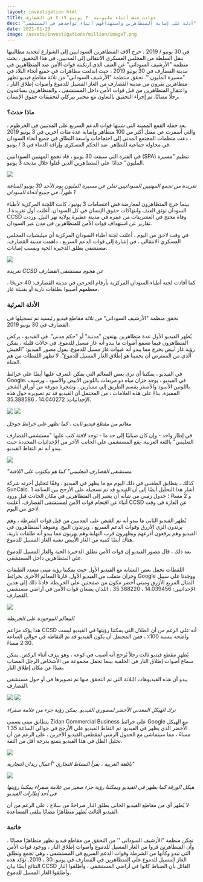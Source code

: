 ```yaml
---
layout: investigation.html
title: حوادث عنف أثناء مليونية ٣٠ يونيو ٢٠١٩ في القضارف
desc: "أدلة على إصابة المتظاهرين واستهدافهم أثناء تواجدهم في المستشفى"
date: 2021-01-29
image: /assets/investigations/million/image7.png
---
```


في 30 يونيو / 2019 ، خرج آلاف المتظاهرين السودانيين إلى الشوارع لتجديد مطالبتها بنقل السلطة من المجلس العسكري الانتقالي إلى المدنيين. في هذا التحقيق ، بحث منظمة "الأرشيف السوداني" عن العنف الذي ارتكبته قوات الأمن ضد المتظاهرين في مدينة القضارف في 30 يونيو 2019 ، حيث اندلعت مظاهرات في جميع أنحاء البلاد في "مسيرة المليون ''. تحقق منتظمة "الأرشيف السوداني" من ثلاثة مقاطع فيديو تظهر متظاهرين يفرون من مدينة القضارف من الغاز المسيل للدموع وأصوات إطلاق النار ، واعتقال المتظاهرين من قبل قوات الأمن داخل المستشفى ، والمتظاهرون يساعدون رجلًا مصابًا. تم إجراء التحقيق بالتعاون مع مختبر بيركلي لتحقيقات حقوق الإنسان.

### ماذا حدث؟

بعد حملة القمع المميتة التي شنتها قوات الدعم السريع على المدنيين في الخرطوم ، والتي أسفرت عن مقتل أكثر من 100 متظاهر وإصابة عدة مئات آخرين في 3 يونيو 2019 ، دعت منظمات المجتمع المدني إلى احتجاجات واسعة النطاق في جميع أنحاء السودان في محاولة جماعية للتظاهر. ضد الحكم العسكري وإراقة الدماء في 3 / يونيو.

في الفترة التي سبقت 30 يونيو ، قاد تجمع المهنيين السودانيين (SPA) تنظيم "مسيرة المليون" حدادًا على المتظاهرين الذين قُتلوا خلال مذبحة 3 يونيو.

![](/assets/investigations/million/image3.png)



*تغريدة من تجمع المهنيين السودانيين  تعلن عن مسيرة المليون يوم الأحد 30 يونيو الساعة 1 ظهراً. في جميع أنحاء السودان*



بينما خرج المتظاهرون لمعارضة فض اعتصامات 3 يونيو ، كانت اللجنة المركزية لأطباء السودان توثق العنف وانتهاكات حقوق الإنسان في كل السودان. أعلنت أول تغريدة لـ CCSD وفاة محتج في العشرينات من عمره في مدينة عطبرة بولاية نهر النيل. وردت تقارير عن استهداف قوات الأمن للمتظاهرين في مدن عبر السودان.

في وقت لاحق من اليوم ، أعلنت لجنة أطباء السودان المركزية أن ميليشيات المجلس العسكري الانتقالي ، في إشارة إلى قوات الدعم السريع ، داهمت مدينة القضارف.
مستشفى يطلق الذخيرة الحية ويسبب إصابات.

![](/assets/investigations/million/image6.png)



*تغريدة CCSD عن هجوم مستشفى القضارف*



كما أفادت لجنة أطباء السودان المركزية بأرقام الجرحى في مدينة القضارف: 40 جريحًا ، معظمهم أصيبوا بطلقات نارية أو بقنبلة غاز.

### الأدلة المرئية

تحقق منظمة "الأرشيف السوداني" من ثلاثة مقاطع فيديو رئيسية تم تسجيلها في القضارف في 30 يونيو 2019.

يُظهر الفيديو الأول عدة متظاهرين يهتفون "مدنية" أو "حكم مدني". في الفيديو ، يركض المتظاهرون فيما تسمع أصوات ما يبدو أنه غاز مسيل للدموع. في حالات قليلة ، يمكن رؤية غاز أبيض يخرج مما يبدو أنه عبوات غاز مسيل للدموع. يقول مصور الفيديو: "الجيش الذي من المفترض أن يحمينا هو إطلاق الغاز المسيل للدموع". لا تظهر اللقطات من هم الجناة.

في الفيديو ، يمكننا أن نرى بعض المعالم التي يمكن التعرف عليها أيضًا على خرائط Google. في الفيديو ، يوجد خزان مياه ذو مربعات باللونين الأبيض والأسود ، ورصيف باللونين الأسود والأصفر يقسم الطريق إلى مسارين ، وشجرة مورقة من أوراق الشجر المميزة. بناءً على هذه العلامات ، من المحتمل أن الفيديو قد تم تصويره حول هذه الإحداثيات: 14.040272 ، 35.388586.

![](/assets/investigations/million/image5.png)
![](/assets/investigations/million/image10.png)



*معالم من مقطع فيديو ثابت ، كما تظهر على خرائط جوجل*



في إطار واحد - وإن كان ضبابيًا إلى حد ما - توجد لافتة كتب عليها "مستشفى القضارف التعليمي" باللغة العربية. يقع المستشفى على الجانب الآخر من الإحداثيات المحددة حيث يبدو أنه تم التقاط الفيديو.

![](/assets/investigations/million/image7.png)



*"مستشفى القضارف التعليمي" كما هو مكتوب على اللافتة*



كذلك ، يتطابق الطقس في ذلك اليوم مع ما يظهر في الفيديو ، وفقًا لتحليل أجرته شركة SunCalc. أشار هذا التحليل أيضًا إلى أن الفيديو قد تم تسجيله على الأرجح بين الساعة 1 و 2 مساءً ؛ جدول زمني من شأنه أن يشير إلى المتظاهرين في مكان الحادث قبل ورود أنباء عن اقتحام قوات الأمن لمستشفى القضارف. أعلنت CCSD عن الغارة في وقت لاحق من اليوم.

يُظهر الفيديو الثاني ما يبدو أنه تم القبض على المدنيين من قبل قوات الشرطة ، وهم يرتدون الزي الأزرق وقوات الدعم السريع ، ويرتدون البيج. وشوهد المتظاهرون في الفيديو وهم يرفعون أذرعهم ويظهرون قرب النهاية وهم يهربون مما يبدو أنه طلقات نارية. هناك أيضًا كمية من الغاز الأبيض تشبه الغاز المسيل للدموع.

بعد ذلك ، قال مصور الفيديو إن قوات الأمن تطلق الذخيرة الحية والغاز المسيل للدموع على المتظاهرين داخل المستشفى.

اللقطات تحمل بعض التشابه مع الفيديو الأول حيث يمكننا رؤية مبنى متعدد الطبقات وخزان متقلب من الفيديو الأول. قارنا المعالم الأخرى بخرائط Google ووجدنا على سبيل المثال المربع الأزرق ومبنى أخضر مكون من صفحتين على الخريطة. قادنا ذلك إلى هذين الإحداثيين: 14.039456 ، 35.388220 ، اللذان يضعان قوات الأمن في أراضي مستشفى القضارف.

![](/assets/investigations/million/image1.png)



*المعالم الموجودة على الخريطة*



هذا يؤكد مزاعم CCSD أنه على الرغم من أن الظلال التي يمكننا رؤيتها في الفيديو ليست واضحة بنسبة 100٪ ، فمن المحتمل أن يكون الفيديو قد تم التقاطه في حوالي الساعة 2:30 مساءً.

يُظهر مقطع فيديو ثالث رجلاً يُرجح أنه أصيب في كوعه ، وهو ينزف أثناء الركض. يمكن سماع أصوات إطلاق النار في الخلفية بينما تحمل مجموعة من الأشخاص الرجل المصاب بعيدًا عن مكان إطلاق النار.

يبدو أن هذه الفيديوهات الثلاثة التي تم التحقق منها تم تصويرها في أو حول مستشفى القضارف.

![](/assets/investigations/million/image8.png)
![](/assets/investigations/million/image9.png)



*ترك الهيكل المعدني الأخضر لمصوري الفيديو. يمكن رؤية جزء من علامة صفراء*



يتطابق مبنى يسمى Zidan Commercial Business على خرائط Google مع الهيكل الأخضر الذي يظهر في الفيديو. تم التقاط الفيديو على الأرجح في حوالي الساعة 1:35 مساءً ، مما سيتماشى مع الجدول الزمني لمقطعي الفيديو الآخرين ، على الرغم من أن تحليل الظل في هذا الفيديو يتمتع بدرجة أقل من الثقة.

![](/assets/investigations/million/image4.png)



*باللغة العربية ، يقرأ النشاط التجاري "أعمال زيدان التجارية"*

![](/assets/investigations/million/image2.png)



*هيكل الورقة كما يظهر في الفيديو ويمكننا رؤية جزء صغير من علامة صفراء يمكننا رؤيتها في أحد إطارات الفيديو*



لا يُظهر أي من مقاطع الفيديو الجاني يطلق النار صراحةً من سلاح ، على الرغم من أن الفيديو الثالث يُظهر متظاهرًا مصابًا يتلقى المساعدة.

### خاتمة

تمكن منظمة "الأرشيف السوداني '' من التحقق من مقاطع فيديو تظهر متظاهرًا مصابًا ، وأن المتظاهرين فروا من الغاز المسيل للدموع وأصوات إطلاق النار ، ووجود قوات الأمن التي تبدو وكأنها من الشرطة وقوات الدعم السريع في المستشفى ، وهي تجمع وتطلق الغاز المسيل للدموع على المتظاهرين في القضارف في يونيو. 30 ، 2019. تؤكد هذه النتائج أيضًا بيان CCSD القائل بأن الضباط كانوا في أراضي المستشفى ، وأطلقوا النار وأطلقوا الغاز المسيل للدموع.
